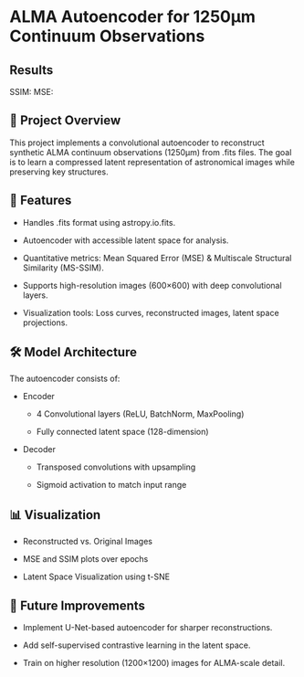 # ALMA Autoencoder for 1250μm Continuum Observations

## Results

SSIM: 
MSE: 

## 📌 Project Overview
This project implements a convolutional autoencoder to reconstruct synthetic ALMA continuum observations (1250μm) from .fits files. The goal is to learn a compressed latent representation of astronomical images while preserving key structures.


## 🚀 Features
- Handles .fits format using astropy.io.fits.

- Autoencoder with accessible latent space for analysis.

- Quantitative metrics: Mean Squared Error (MSE) & Multiscale Structural Similarity (MS-SSIM).

- Supports high-resolution images (600×600) with deep convolutional layers.

- Visualization tools: Loss curves, reconstructed images, latent space projections.


## 🛠 Model Architecture
The autoencoder consists of:

- Encoder

    - 4 Convolutional layers (ReLU, BatchNorm, MaxPooling)

    - Fully connected latent space (128-dimension)

- Decoder

    - Transposed convolutions with upsampling

    - Sigmoid activation to match input range

## 📊 Visualization
- Reconstructed vs. Original Images

- MSE and SSIM plots over epochs

- Latent Space Visualization using t-SNE

## 🚀 Future Improvements
- Implement U-Net-based autoencoder for sharper reconstructions.

- Add self-supervised contrastive learning in the latent space.

- Train on higher resolution (1200×1200) images for ALMA-scale detail.